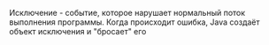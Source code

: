 Исключение - событие, которое нарушает нормальный поток выполнения программы. Когда происходит ошибка, Java создаёт объект исключения и "бросает" его